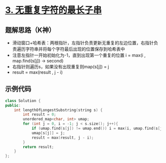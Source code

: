 # [3. 无重复字符的最长子串](https://leetcode.cn/problems/longest-substring-without-repeating-characters/description/?envType=study-plan-v2&envId=top-100-liked)

## 题解思路（K神）

- 滑动窗口+哈希表：两根指针，左指针负责更新无重复的左边位置，右指针负责遍历字符串并将每个字符最后出现的位置保存到哈希表中
- 注意左指针一开始初始化为-1，直到出现第一个重复的位置 i = max(i , map.find(s[j]) -> second)
- 右指针则遍历s，如果没有出现重复则map(s[j]) = j
- result = max(result , j - i)

## 示例代码

```C++
class Solution {
public:
    int lengthOfLongestSubstring(string s) {
        int result = 0;
        unordered_map<char, int> umap;
        for (int j = 0, i = -1; j < s.size(); j++){
            if (umap.find(s[j]) != umap.end()) i = max(i, umap.find(s[j])->second);
            umap[s[j]] = j;
            result = max(result, j - i);
        }
        return result;
    }
};
```

